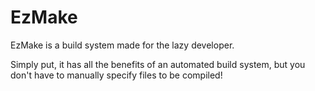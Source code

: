 # EzMake

EzMake is a build system made for the lazy developer.

Simply put, it has all the benefits of an automated build system, but you don't have to manually specify files to be compiled!
